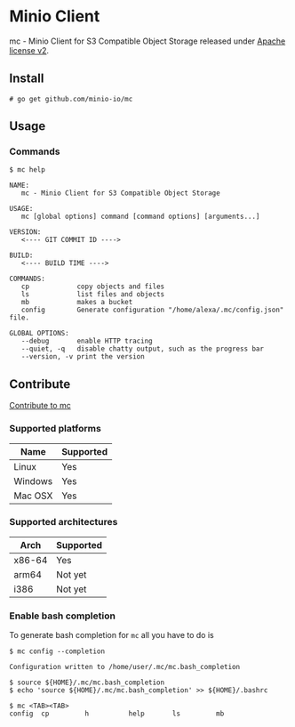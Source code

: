 # Minio Client

mc - Minio Client for S3 Compatible Object Storage released under [Apache license v2](./LICENSE).

## Install

```
# go get github.com/minio-io/mc
```

## Usage

### Commands
```
$ mc help

NAME:
   mc - Minio Client for S3 Compatible Object Storage

USAGE:
   mc [global options] command [command options] [arguments...]

VERSION:
   <---- GIT COMMIT ID ---->

BUILD:
   <---- BUILD TIME ---->

COMMANDS:
   cp	         copy objects and files
   ls	         list files and objects
   mb	         makes a bucket
   config        Generate configuration "/home/alexa/.mc/config.json" file.

GLOBAL OPTIONS:
   --debug       enable HTTP tracing
   --quiet, -q	 disable chatty output, such as the progress bar
   --version, -v print the version

```

## Contribute

[Contribute to mc](./CONTRIBUTING.md)

### Supported platforms

| Name  | Supported |
| ------------- | ------------- |
| Linux  | Yes  |
| Windows | Yes |
| Mac OSX | Yes |

### Supported architectures

| Arch | Supported |
| ------------- | ------------- |
| x86-64 | Yes |
| arm64 | Not yet|
| i386 | Not yet |

### Enable bash completion

To generate bash completion for ``mc`` all you have to do is

```
$ mc config --completion

Configuration written to /home/user/.mc/mc.bash_completion

$ source ${HOME}/.mc/mc.bash_completion
$ echo 'source ${HOME}/.mc/mc.bash_completion' >> ${HOME}/.bashrc

```

```
$ mc <TAB><TAB>
config  cp         h          help       ls         mb
```
